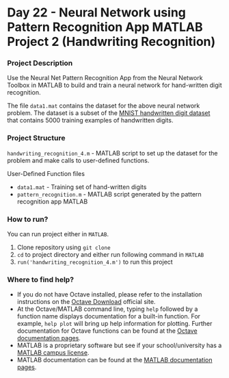 # Day 22 - Neural Network using Pattern Recognition App MATLAB Project 2 (Handwriting Recognition)

### Project Description
Use the Neural Net Pattern Recognition App from the Neural Network Toolbox  in MATLAB to build and train a neural network for hand-written digit recognition.

The file `data1.mat` contains the dataset for the above neural network problem. The dataset is a subset of the [MNIST handwritten digit dataset](http://yann.lecun.com/exdb/mnist/) that contains 5000 training examples of handwritten digits.

### Project Structure 

`handwriting_recognition_4.m` - MATLAB script to set up the dataset for the problem and make calls to user-defined functions.

User-Defined Function files

* `data1.mat` - Training set of hand-written digits
* `pattern_recognition.m` - MATLAB script generated by the pattern recognition app MATLAB


### How to run?
You can run project either in `MATLAB`. 
1. Clone repository using `git clone `
2. `cd` to project directory and either run following command in `MATLAB`
2. `run('handwriting_recognition_4.m')` to run this project

### Where to find help?
* If you do not have Octave installed, please refer to the installation instructions on the [Octave Download](https://www.gnu.org/software/octave/download.html) official site.
* At the Octave/MATLAB command line, typing `help` followed by a function name displays documentation for a built-in function. For example, `help plot` will bring up help information for plotting. Further documentation for Octave functions can be found at the [Octave documentation pages](https://octave.org/doc/v5.2.0/). 
* MATLAB is a proprietary software but see if your school/university has a [MATLAB campus license](https://in.mathworks.com/academia/tah-support-program/eligibility.html). 
* MATLAB documentation can be found at the [MATLAB documentation pages](https://in.mathworks.com/help/matlab/?refresh=true).


